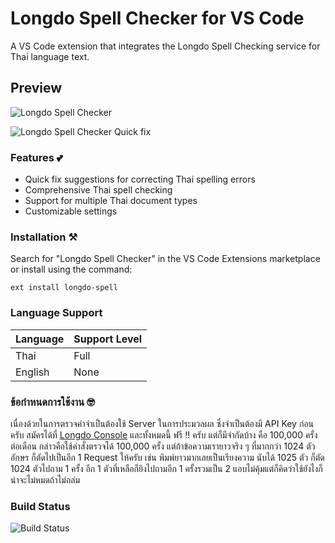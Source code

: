 # Longdo Spell Checker for VS Code 

A VS Code extension that integrates the Longdo Spell Checking service for Thai language text.

## Preview

![Longdo Spell Checker](https://raw.githubusercontent.com/MetamediaTechnology/vscode-longdo-spell/main/docs/preview.gif)

![Longdo Spell Checker Quick fix](https://raw.githubusercontent.com/MetamediaTechnology/vscode-longdo-spell/main/docs/preview-2.png)

### Features 💕

* Quick fix suggestions for correcting Thai spelling errors
* Comprehensive Thai spell checking
* Support for multiple Thai document types
* Customizable settings

### Installation ⚒️

Search for "Longdo Spell Checker" in the VS Code Extensions marketplace or install using the command:

```
ext install longdo-spell
```

### Language Support

| Language | Support Level |
|----------|---------------|
| Thai     | Full          |
| English  | None          |

### ข้อกำหนดการใช้งาน  🤓
เนื่องด้วยในการตรวจคำจำเป็นต้องใช้ Server ในการประมวลผล ซึ่งจำเป็นต้องมี API Key ก่อนครับ สมัครได้ที่ [Longdo Console](https://map.longdo.com/console/) และทั้งหมดนี้ ฟรี !! ครับ แต่ก็มีจำกัดบ้าง คือ 100,000 ครั้งต่อเดือน กล่าวคือใช้คำสั่งตรวจได้ 100,000 ครั้ง แต่ถ้าข้อความเรายาวจริง ๆ ที่มากกว่า 1024 ตัวอักษร ก็ตัดไปเป็นอีก 1 Request ให้ครับ เช่น พิมพ์ยาวมากเลยเป็นเรียงความ นับได้ 1025 ตัว ก็ตัด 1024 ตัวไปถาม 1 ครั้ง อีก 1 ตัวที่เหลือก็ยิงไปถามอีก 1 ครั้งรวมเป็น 2 แอบไม่คุ้มแต่ก็คิดว่าใช้ยังไงก็น่าจะไม่หมดถ้าไม่ถล่ม



### Build Status

![Build Status](https://github.com/MetamediaTechnology/vscode-longdo-spell/actions/workflows/node.js.yml/badge.svg)